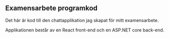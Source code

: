 ## Examensarbete programkod

Det här är kod till den chattapplikation jag skapat för mitt examensarbete.

Applikationen består av en React front-end och en ASP.NET core back-end.
